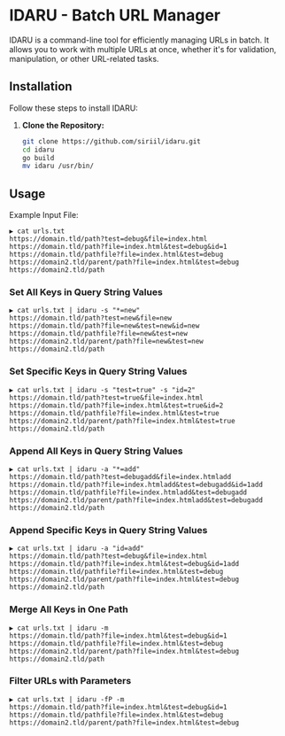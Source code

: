 # IDARU - Batch URL Manager

IDARU is a command-line tool for efficiently managing URLs in batch. It allows you to work with multiple URLs at once, whether it's for validation, manipulation, or other URL-related tasks.

## Installation

Follow these steps to install IDARU:

1. **Clone the Repository:**
   ```sh
   git clone https://github.com/siriil/idaru.git
   cd idaru
   go build
   mv idaru /usr/bin/

## Usage

Example Input File:
```
▶ cat urls.txt 
https://domain.tld/path?test=debug&file=index.html
https://domain.tld/path?file=index.html&test=debug&id=1
https://domain.tld/pathfile?file=index.html&test=debug
https://domain2.tld/parent/path?file=index.html&test=debug
https://domain2.tld/path
```

### Set All Keys in Query String Values

```
▶ cat urls.txt | idaru -s "*=new"
https://domain.tld/path?test=new&file=new
https://domain.tld/path?file=new&test=new&id=new
https://domain.tld/pathfile?file=new&test=new
https://domain2.tld/parent/path?file=new&test=new
https://domain2.tld/path
```

### Set Specific Keys in Query String Values

```
▶ cat urls.txt | idaru -s "test=true" -s "id=2"
https://domain.tld/path?test=true&file=index.html
https://domain.tld/path?file=index.html&test=true&id=2
https://domain.tld/pathfile?file=index.html&test=true
https://domain2.tld/parent/path?file=index.html&test=true
https://domain2.tld/path
```

### Append All Keys in Query String Values

```
▶ cat urls.txt | idaru -a "*=add"
https://domain.tld/path?test=debugadd&file=index.htmladd
https://domain.tld/path?file=index.htmladd&test=debugadd&id=1add
https://domain.tld/pathfile?file=index.htmladd&test=debugadd
https://domain2.tld/parent/path?file=index.htmladd&test=debugadd
https://domain2.tld/path
```

### Append Specific Keys in Query String Values

```
▶ cat urls.txt | idaru -a "id=add"
https://domain.tld/path?test=debug&file=index.html
https://domain.tld/path?file=index.html&test=debug&id=1add
https://domain.tld/pathfile?file=index.html&test=debug
https://domain2.tld/parent/path?file=index.html&test=debug
https://domain2.tld/path
```

### Merge All Keys in One Path

```
▶ cat urls.txt | idaru -m
https://domain.tld/path?file=index.html&test=debug&id=1
https://domain.tld/pathfile?file=index.html&test=debug
https://domain2.tld/parent/path?file=index.html&test=debug
https://domain2.tld/path
```

### Filter URLs with Parameters 

```
▶ cat urls.txt | idaru -fP -m
https://domain.tld/path?file=index.html&test=debug&id=1
https://domain.tld/pathfile?file=index.html&test=debug
https://domain2.tld/parent/path?file=index.html&test=debug
```


